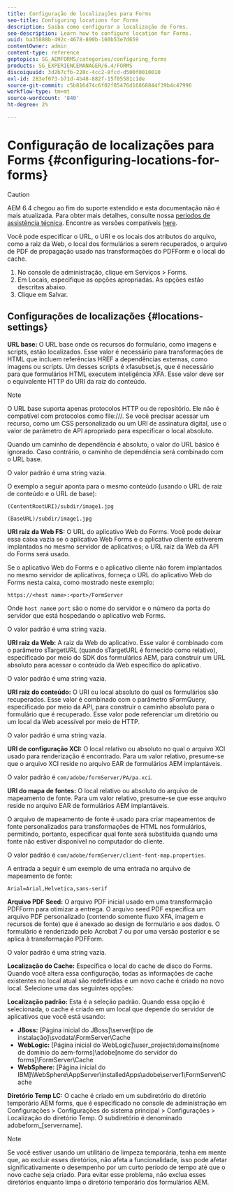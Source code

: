 ```yaml
---
title: Configuração de localizações para Forms
seo-title: Configuring locations for Forms
description: Saiba como configurar a localização do Forms.
seo-description: Learn how to configure location for Forms.
uuid: ba35888b-492c-4678-890b-160b53e7d659
contentOwner: admin
content-type: reference
geptopics: SG_AEMFORMS/categories/configuring_forms
products: SG_EXPERIENCEMANAGER/6.4/FORMS
discoiquuid: 3d2b7cfb-228c-4cc2-8fcd-d500f0010010
exl-id: 283ef073-b71d-4b48-882f-15f05581c1de
source-git-commit: c5b816d74c6f02f85476d16868844f39b4c47996
workflow-type: tm+mt
source-wordcount: '840'
ht-degree: 2%

---
```


# Configuração de localizações para Forms {#configuring-locations-for-forms}

>[!CAUTION]
>
>AEM 6.4 chegou ao fim do suporte estendido e esta documentação não é mais atualizada. Para obter mais detalhes, consulte nossa [períodos de assistência técnica](https://helpx.adobe.com/br/support/programs/eol-matrix.html). Encontre as versões compatíveis [here](https://experienceleague.adobe.com/docs/).

Você pode especificar o URL, o URI e os locais dos atributos do arquivo, como a raiz da Web, o local dos formulários a serem recuperados, o arquivo de PDF de propagação usado nas transformações do PDFForm e o local do cache.

1. No console de administração, clique em Serviços > Forms.
1. Em Locais, especifique as opções apropriadas. As opções estão descritas abaixo.
1. Clique em Salvar.

## Configurações de localizações {#locations-settings}

**URL base:** O URL base onde os recursos do formulário, como imagens e scripts, estão localizados. Esse valor é necessário para transformações de HTML que incluem referências HREF a dependências externas, como imagens ou scripts. Um desses scripts é xfasubset.js, que é necessário para que formulários HTML executem inteligência XFA. Esse valor deve ser o equivalente HTTP do URI da raiz do conteúdo.

>[!NOTE]
>
>O URL base suporta apenas protocolos HTTP ou de repositório. Ele não é compatível com protocolos como file:///. Se você precisar acessar um recurso, como um CSS personalizado ou um URI de assinatura digital, use o valor de parâmetro de API apropriado para especificar o local absoluto.

Quando um caminho de dependência é absoluto, o valor do URL básico é ignorado. Caso contrário, o caminho de dependência será combinado com o URL base.

O valor padrão é uma string vazia.

O exemplo a seguir aponta para o mesmo conteúdo (usando o URL de raiz de conteúdo e o URL de base):

`(ContentRootURI)/subdir/image1.jpg`

`(BaseURL)/subdir/image1.jpg`

**URI raiz da Web FS:** O URL do aplicativo Web do Forms. Você pode deixar essa caixa vazia se o aplicativo Web Forms e o aplicativo cliente estiverem implantados no mesmo servidor de aplicativos; o URL raiz da Web da API do Forms será usado.

Se o aplicativo Web do Forms e o aplicativo cliente não forem implantados no mesmo servidor de aplicativos, forneça o URL do aplicativo Web do Forms nesta caixa, como mostrado neste exemplo:

`https://<host name>:<port>/FormServer`

Onde `host name`e `port` são o nome do servidor e o número da porta do servidor que está hospedando o aplicativo web Forms.

O valor padrão é uma string vazia.

**URI raiz da Web:** A raiz da Web do aplicativo. Esse valor é combinado com o parâmetro sTargetURL (quando sTargetURL é fornecido como relativo), especificado por meio do SDK dos formulários AEM, para construir um URL absoluto para acessar o conteúdo da Web específico do aplicativo.

O valor padrão é uma string vazia.

**URI raiz do conteúdo:** O URI ou local absoluto do qual os formulários são recuperados. Esse valor é combinado com o parâmetro sFormQuery, especificado por meio da API, para construir o caminho absoluto para o formulário que é recuperado. Esse valor pode referenciar um diretório ou um local da Web acessível por meio de HTTP.

O valor padrão é uma string vazia.

**URI de configuração XCI:** O local relativo ou absoluto no qual o arquivo XCI usado para renderização é encontrado. Para um valor relativo, presume-se que o arquivo XCI reside no arquivo EAR de formulários AEM implantáveis.

O valor padrão é `com/adobe/formServer/PA/pa.xci`.

**URI do mapa de fontes:** O local relativo ou absoluto do arquivo de mapeamento de fonte. Para um valor relativo, presume-se que esse arquivo reside no arquivo EAR de formulários AEM implantáveis.

O arquivo de mapeamento de fonte é usado para criar mapeamentos de fonte personalizados para transformações de HTML nos formulários, permitindo, portanto, especificar qual fonte será substituída quando uma fonte não estiver disponível no computador do cliente.

O valor padrão é `com/adobe/formServer/client-font-map.properties`.

A entrada a seguir é um exemplo de uma entrada no arquivo de mapeamento de fonte:

`Arial=Arial,Helvetica,sans-serif`

**Arquivo PDF Seed:** O arquivo PDF inicial usado em uma transformação PDFForm para otimizar a entrega. O arquivo seed PDF especifica um arquivo PDF personalizado (contendo somente fluxo XFA, imagem e recursos de fonte) que é anexado ao design de formulário e aos dados. O formulário é renderizado pelo Acrobat 7 ou por uma versão posterior e se aplica à transformação PDFForm.

O valor padrão é uma string vazia.

**Localização do Cache:** Especifica o local do cache de disco do Forms. Quando você altera essa configuração, todas as informações de cache existentes no local atual são redefinidas e um novo cache é criado no novo local. Selecione uma das seguintes opções:

**Localização padrão:** Esta é a seleção padrão. Quando essa opção é selecionada, o cache é criado em um local que depende do servidor de aplicativos que você está usando:

* **JBoss:** [Página inicial do JBoss]\server\[tipo de instalação]\svcdata\FormServer\Cache
* **WebLogic:** [Página inicial do WebLogic]\user_projects\domains\[nome de domínio do aem-forms]\adobe\[nome do servidor do forms]\FormServer\Cache
* **WebSphere:** [Página inicial do IBM]\WebSphere\AppServer\installedApps\adobe\server1\FormServer\Cache

**Diretório Temp LC:** O cache é criado em um subdiretório do diretório temporário AEM forms, que é especificado no console de administração em Configurações > Configurações do sistema principal > Configurações > Localização do diretório Temp. O subdiretório é denominado adobeform_[servername].

>[!NOTE]
>
>Se você estiver usando um utilitário de limpeza temporária, tenha em mente que, ao excluir esses diretórios, não afeta a funcionalidade, isso pode afetar significativamente o desempenho por um curto período de tempo até que o novo cache seja criado. Para evitar esse problema, não exclua esses diretórios enquanto limpa o diretório temporário dos formulários AEM.
